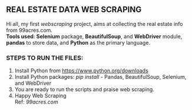 ## **REAL ESTATE DATA WEB SCRAPING**
Hi all, my first _webscraping_ project, aims at collecting the real estate info from 99acres.com.<br/>
**Tools used**: **Selenium** package, **BeautifulSoup**, and **WebDriver** module, **pandas** to store data, and **Python** as the primary language. 

### STEPS TO RUN THE FILES:
  1. Install Python from https://www.python.org/downloads
  2. Install Python packages:  _pip install_ -  Pandas, BeautifulSoup, Selenium, and WebDriver
  3. You are ready to run the scripts and praise web scraping.
  4. Happy Web Scraping<br/>
Ref:  _99acres.com_
